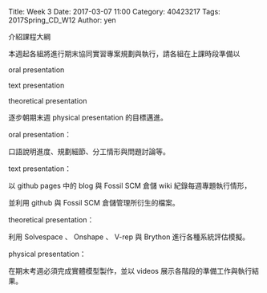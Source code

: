 Title: Week 3
Date: 2017-03-07 11:00
Category: 40423217
Tags: 2017Spring_CD_W12
Author: yen

介紹課程大綱
<!-- PELICAN_END_SUMMARY -->
<p>本週起各組將進行期末協同實習專案規劃與執行，請各組在上課時段準備以</p>
<p>  </p>
<p>oral presentation</p>
<p>  </p>
<p>text presentation</p>
<p>  </p>
<p>theoretical presentation</p>
<p>  </p>
<p>逐步朝期末週 physical presentation 的目標邁進。</p>
<p>  </p>
<p>oral presentation：</p>
<p>口語說明進度、規劃細節、分工情形與問題討論等。</p>
<p>  </p>
<p>text presentation：</p>
<p>以 github pages 中的 blog 與 Fossil SCM 倉儲 wiki 紀錄每週專題執行情形，</p>
<p>並利用 github 與 Fossil SCM 倉儲管理所衍生的檔案。</p>
<p>  </p>
<p>theoretical presentation：</p>
<p>利用 Solvespace 、 Onshape 、 V-rep 與 Brython 進行各種系統評估模擬。</p>
<p>  </p>
<p>physical presentation：</p>
<p>在期末考週必須完成實體模型製作，並以 videos 展示各階段的準備工作與執行結果。</p>